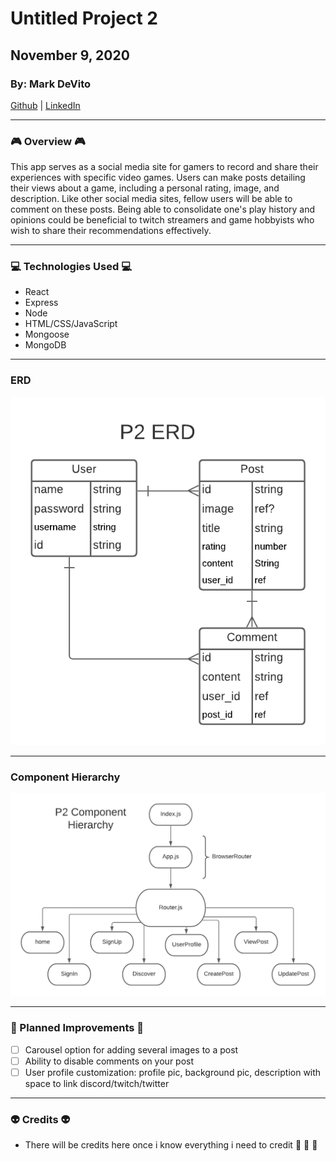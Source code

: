 # Untitled Project 2

## November 9, 2020

### By: Mark DeVito

[Github](https://github.com/markdv123) | [LinkedIn](https://www.linkedin.com/in/markdv123/)
***

### :video_game: Overview :video_game:

This app serves as a social media site for gamers to record and share their experiences with specific video games. Users can make posts detailing their views about a game, including a personal rating, image, and description. Like other social media sites, fellow users will be able to comment on these posts. Being able to consolidate one's play history and opinions could be beneficial to twitch streamers and game hobbyists who wish to share their recommendations effectively. 
***

### :computer: Technologies Used :computer:

* React
* Express
* Node
* HTML/CSS/JavaScript
* Mongoose
* MongoDB
***

### ERD
![ERD](./images/P2ERD.png)
***

### Component Hierarchy
![Component Hierarchy](./images/P2ComponentHierarchy.png)
***

### :memo: Planned Improvements :memo:

- [ ] Carousel option for adding several images to a post
- [ ] Ability to disable comments on your post
- [ ] User profile customization: profile pic, background pic, description with space to link discord/twitch/twitter
***

### :alien: Credits :alien:
- There will be credits here once i know everything i need to credit :see_no_evil: :hear_no_evil: :speak_no_evil: